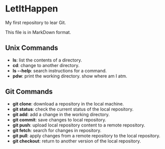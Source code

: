 # LetItHappen

My first repository to lear Git.

This file is in MarkDown format.

## Unix Commands
- **ls**: list the contents of a directory. 
- **cd**: change to another directory.
- **ls --help**: search instructions for a command.
- **pdw**: print the working directory. show where am I atm.

## Git Commands
- **git clone**: download a repository in the local machine.
- **git status**: check the current status of the local repository.
- **git add**: add a change in the working directory.
- **git commit**: save changes to local repository.
- **git push**: upload local repository content to a remote repository.
- **git fetch**: search for changes in repository.
- **git pull**: apply changes from a remote repository to the local repository.
- **git checkout**: return to another version of the local repository.


